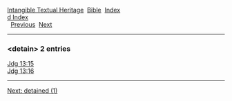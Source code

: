 [Intangible Textual Heritage](../../index)  [Bible](../index) 
[Index](index)   
[d Index](_d_)  
  [Previous](c03085)  [Next](c03087) 

------------------------------------------------------------------------

### &lt;detain&gt; 2 entries

[Jdg 13:15](../kjv/jdg013.htm#015)  
[Jdg 13:16](../kjv/jdg013.htm#016)  

------------------------------------------------------------------------

[Next: detained (1)](c03087)

